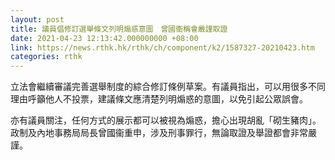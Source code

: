 ```yaml
---
layout: post
title: 議員倡修訂選舉條文列明煽惑意圖　曾國衞稱會嚴謹取證
date: 2021-04-23 12:13:42.000000000 +08:00
link: https://news.rthk.hk/rthk/ch/component/k2/1587327-20210423.htm
categories: rthk
---
```


立法會繼續審議完善選舉制度的綜合修訂條例草案。有議員指出，可以用很多不同理由呼籲他人不投票，建議條文應清楚列明煽惑的意圖，以免引起公眾誤會。

亦有議員關注，任何方式的展示都可以被視為煽惑，擔心出現胡亂「砌生豬肉」。政制及內地事務局局長曾國衞重申，涉及刑事罪行，無論取證及舉證都會非常嚴謹。
